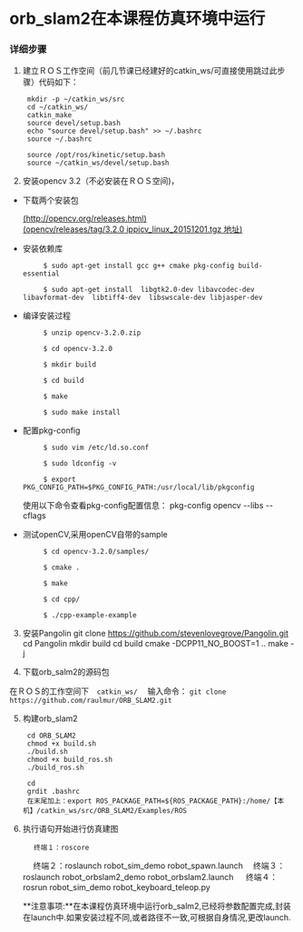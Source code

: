 # orb_slam2在本课程仿真环境中运行
### 详细步骤
1. 建立ＲＯＳ工作空间（前几节课已经建好的catkin_ws/可直接使用跳过此步骤）代码如下：

		mkdir -p ~/catkin_ws/src
		cd ~/catkin_ws/
		catkin_make
		source devel/setup.bash
		echo "source devel/setup.bash" >> ~/.bashrc
		source ~/.bashrc
        
        source /opt/ros/kinetic/setup.bash
        source ~/catkin_ws/devel/setup.bash
    
2. 安装opencv 3.2（不必安装在ＲＯＳ空间)，
 
 * 下载两个安装包
 
 	[(http://opencv.org/releases.html)]( http://opencv.org/releases.html)				
  	[(opencv/releases/tag/3.2.0
ippicv_linux_20151201.tgz 地址)](https://raw.githubusercontent.com/opencv/opencv_3rdparty/81a676001ca8075ada498583e4166079e5744668/ippicv/ippicv_linux_20151201.tgz)
 * 安装依赖库

			$ sudo apt-get install gcc g++ cmake pkg-config build-essential

			$ sudo apt-get install  libgtk2.0-dev libavcodec-dev libavformat-dev  libtiff4-dev  libswscale-dev libjasper-dev

 * 编译安装过程

			$ unzip opencv-3.2.0.zip

			$ cd opencv-3.2.0

			$ mkdir build

			$ cd build

			$ make 

			$ sudo make install
 * 配置pkg-config

			$ sudo vim /etc/ld.so.conf

			$ sudo ldconfig -v

			$ export  PKG_CONFIG_PATH=$PKG_CONFIG_PATH:/usr/local/lib/pkgconfig 

	使用以下命令查看pkg-config配置信息： pkg-config  opencv --libs --cflags
 * 测试openCV,采用openCV自带的sample

			$ cd opencv-3.2.0/samples/

			$ cmake .

			$ make 

			$ cd cpp/ 

			$ ./cpp-example-example

3. 安装Pangolin
		git clone https://github.com/stevenlovegrove/Pangolin.git
		cd Pangolin
		mkdir build
		cd build
		cmake -DCPP11_NO_BOOST=1 ..
		make -j
        
4. 下载orb_salm2的源码包

 在ＲＯＳ的工作空间下　`catkin_ws/` 　输入命令：
`git clone https://github.com/raulmur/ORB_SLAM2.git`

5. 构建orb_slam2

		cd ORB_SLAM2
        chmod +x build.sh
		./build.sh
		chmod +x build_ros.sh
		./build_ros.sh

		cd 
        grdit .bashrc
        在末尾加上：export ROS_PACKAGE_PATH=${ROS_PACKAGE_PATH}:/home/【本机】/catkin_ws/src/ORB_SLAM2/Examples/ROS
6. 执行语句开始进行仿真建图

		　终端１：roscore
  	 　 终端２：roslaunch robot_sim_demo robot_spawn.launch
   	 　终端３：roslaunch robot_orbslam2_demo robot_orbslam2.launch
   	　 终端４：rosrun robot_sim_demo robot_keyboard_teleop.py
      
   **注意事项:**在本课程仿真环境中运行orb_salm2,已经将参数配置完成,封装在launch中.如果安装过程不同,或者路径不一致,可根据自身情况,更改launch.